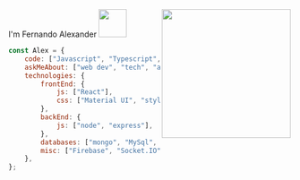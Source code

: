 <img align='right' src="https://media.giphy.com/media/M9gbBd9nbDrOTu1Mqx/giphy.gif" width="230">
I'm Fernando Alexander <img src="https://media.giphy.com/media/VgCDAzcKvsR6OM0uWg/giphy.gif" width="50">

```javascript
const Alex = {
    code: ["Javascript", "Typescript", "Python", "Java", "c++"],
    askMeAbout: ["web dev", "tech", "app dev"],
    technologies: {
        frontEnd: {
            js: ["React"],
            css: ["Material UI", "styled-components", "bootstrap"]
        },
        backEnd: {
            js: ["node", "express"],
        },
        databases: ["mongo", "MySql", "sqlite"],
        misc: ["Firebase", "Socket.IO", "Material UI"]
    },
};
```
<!--
**Alexander-Fernando/Alexander-Fernando** is a ✨ _special_ ✨ repository because its `README.md` (this file) appears on your GitHub profile.

Here are some ideas to get you started:

- 🔭 I’m currently working on ...
- 🌱 I’m currently learning ...
- 👯 I’m looking to collaborate on ...
- 🤔 I’m looking for help with ...
- 💬 Ask me about ...
- 📫 How to reach me: ...
- 😄 Pronouns: ...
- ⚡ Fun fact: ...
-->
